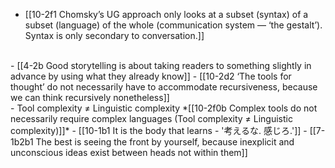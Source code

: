- [[10-2f1 Chomsky’s UG approach only looks at a subset (syntax) of a subset (language) of the whole (communication system — ‘the gestalt’). Syntax is only secondary to conversation.]]
<br>
- [[4-2b Good storytelling is about taking readers to something slightly in advance by using what they already know]]
- [[10-2d2 ‘The tools for thought’ do not necessarily have to accommodate recursiveness, because we can think recursively nonetheless]]
<br>
- Tool complexity ≠ Linguistic complexity
	*[[10-2f0b Complex tools do not necessarily require complex languages (Tool complexity ≠ Linguistic complexity)]]*
    - [[10-1b1 It is the body that learns - '考えるな. 感じろ.']]
      - [[7-1b2b1 The best is seeing the front by yourself, because inexplicit and unconscious ideas exist between heads not within them]]
